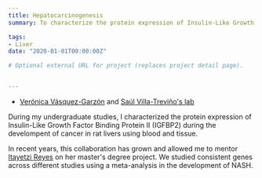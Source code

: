 ```yaml
---
title: Hepatocarcinogenesis
summary: To characterize the protein expression of Insulin-Like Growth Factor Binding Protein II (IGFBP2) during the develompent of cancer in rat livers using blood and tissue.

tags:
- Liver
date: "2020-01-01T00:00:00Z"

# Optional external URL for project (replaces project detail page).


---
```



- [Verónica Vásquez-Garzón](https://scholar.google.com.mx/citations?user=EBKaHQwAAAAJ&hl=es) and  [Saúl Villa-Treviño's lab](https://www.cell.cinvestav.mx/depto.php?lang=es&tit=4&subt=1&subsubt=11)


During my undergraduate studies, I characterized the protein expression of Insulin-Like Growth Factor Binding Protein II (IGFBP2) during the develompent of cancer in rat livers using blood and tissue.

In recent years, this collaboration has grown and allowed me to mentor [Itayetzi Reyes](http://www.biomedicina.uabjo.mx/media/18/2021/07/TESIS_CON_OFICIO_DE_IMPRESION_REYES_AVENDA%C3%91O_ITAYETZI_compressed_(1).pdf) on her master's degree project. We studied consistent genes across different studies using a meta-analysis in the development of NASH.

